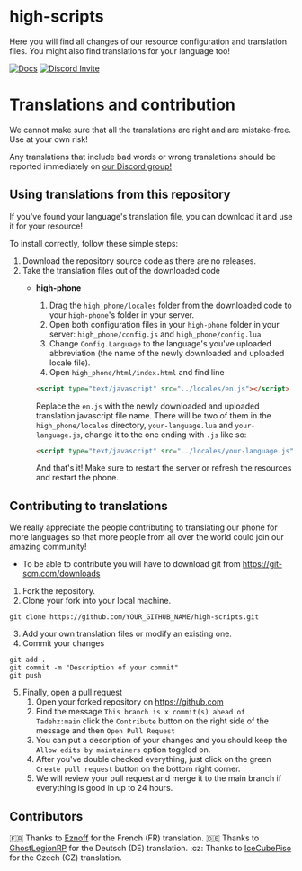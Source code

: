 # high-scripts
Here you will find all changes of our resource configuration and translation files. You might also find translations for your language too!

[![Docs](https://i.imgur.com/gHAoZ9Bm.png)](https://docs.high-scripts.com) [![Discord Invite](https://discordapp.com/api/guilds/898526244428189818/widget.png?style=banner2)](https://discord.gg/E47Pc8AQEA)

# Translations and contribution
We cannot make sure that all the translations are right and are mistake-free. Use at your own risk!

Any translations that include bad words or wrong translations should be reported immediately on [our Discord group!](https://discord.gg/E47Pc8AQEA)

## Using translations from this repository

If you've found your language's translation file, you can download it and use it for your resource!

To install correctly, follow these simple steps:

1. Download the repository source code as there are no releases.
2. Take the translation files out of the downloaded code
    - **high-phone**
    
      1. Drag the `high_phone/locales` folder from the downloaded code to your `high-phone`'s folder in your server.
      2. Open both configuration files in your `high-phone` folder in your server: `high_phone/config.js` and `high_phone/config.lua`
      3. Change `Config.Language` to the language's you've uploaded abbreviation (the name of the newly downloaded and uploaded locale file).
      4. Open `high_phone/html/index.html` and find line 
      
      ```html
      <script type="text/javascript" src="../locales/en.js"></script>
      ```

      Replace the `en.js` with the newly downloaded and uploaded translation javascript file name. There will be two of them in the `high_phone/locales` directory, `your-language.lua` and `your-language.js`, change it to the one ending with `.js` like so:
      
      ```html
      <script type="text/javascript" src="../locales/your-language.js"></script>
      ```
      
      And that's it! Make sure to restart the server or refresh the resources and restart the phone.
      
## Contributing to translations
We really appreciate the people contributing to translating our phone for more languages so that more people from all over the world could join our amazing community!

+ To be able to contribute you will have to download git from https://git-scm.com/downloads

1. Fork the repository.
2. Clone your fork into your local machine.
```
git clone https://github.com/YOUR_GITHUB_NAME/high-scripts.git
```
3. Add your own translation files or modify an existing one.
4. Commit your changes
```
git add .
git commit -m "Description of your commit"
git push
```
5. Finally, open a pull request
    1. Open your forked repository on https://github.com
    2. Find the message `This branch is x commit(s) ahead of Tadehz:main` click the `Contribute` button on the right side of the message and then `Open Pull Request`
    3. You can put a description of your changes and you should keep the `Allow edits by maintainers` option toggled on.
    4. After you've double checked everything, just click on the green `Create pull request` button on the bottom right corner.
    5. We will review your pull request and merge it to the main branch if everything is good in up to 24 hours.

## Contributors

:fr: Thanks to [Eznoff](https://github.com/Eznoff) for the French (FR) translation.
:de: Thanks to [GhostLegionRP](https://github.com/GhostLegionRP) for the Deutsch (DE) translation.
:cz: Thanks to [IceCubePiso](https://github.com/icecubepiso) for the Czech (CZ) translation.
